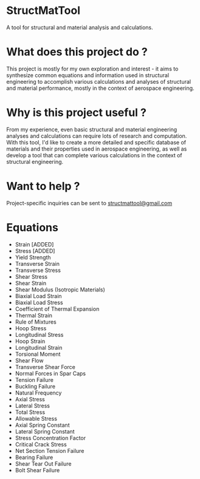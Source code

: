 # StructMatTool
A tool for structural and material analysis and calculations. 

# What does this project do ?
This project is mostly for my own exploration and interest - it aims to synthesize common equations and information used in structural engineering to accomplish various calculations and analyses of structural and material performance, mostly in the context of aerospace engineering.

# Why is this project useful ?
From my experience, even basic structural and material engineering analyses and calculations can require lots of research and computation. With this tool, I'd like to create a more detailed and specific database of materials and their properties used in aerospace engineering, as well as develop a tool that can complete various calculations in the context of structural engineering.

# Want to help ?
Project-specific inquiries can be sent to structmattool@gmail.com

# Equations
- Strain [ADDED]
- Stress [ADDED]
- Yield Strength
- Transverse Strain
- Transverse Stress
- Shear Stress
- Shear Strain
- Shear Modulus (Isotropic Materials)
- Biaxial Load Strain
- Biaxial Load Stress
- Coefficient of Thermal Expansion
- Thermal Strain
- Rule of Mixtures
- Hoop Stress
- Longitudinal Stress
- Hoop Strain
- Longitudinal Strain
- Torsional Moment
- Shear Flow
- Transverse Shear Force
- Normal Forces in Spar Caps
- Tension Failure
- Buckling Failure
- Natural Frequency
- Axial Stress
- Lateral Stress
- Total Stress
- Allowable Stress
- Axial Spring Constant
- Lateral Spring Constant
- Stress Concentration Factor
- Critical Crack Stress
- Net Section Tension Failure
- Bearing Failure
- Shear Tear Out Failure
- Bolt Shear Failure
